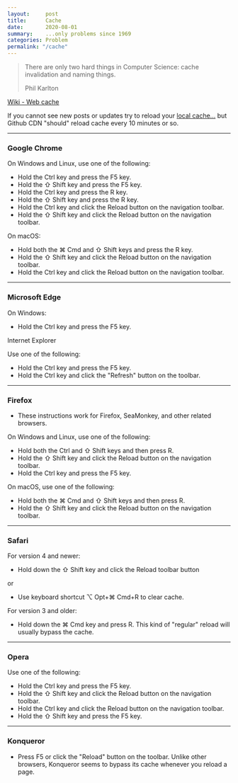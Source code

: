 ```yaml
---
layout:     post
title:      Cache
date:       2020-08-01
summary:    ...only problems since 1969
categories: Problem
permalink: "/cache"
---
```


> There are only two hard things in Computer Science: cache invalidation and naming things.
>
> Phil Karlton

[Wiki - Web cache](https://en.wikipedia.org/wiki/Web_cache) 

If you cannot see new posts or updates try to reload your [local cache...](https://en.wikipedia.org/wiki/Wikipedia:Bypass_your_cache) but Github CDN "should" reload cache every 10 minutes or so.

----

### Google Chrome

On Windows and Linux, use one of the following:

- Hold the Ctrl key and press the F5 key.
- Hold the ⇧ Shift key and press the F5 key.
- Hold the Ctrl key and press the R key.
- Hold the ⇧ Shift key and press the R key.
- Hold the Ctrl key and click the Reload button on the navigation toolbar.
- Hold the ⇧ Shift key and click the Reload button on the navigation toolbar.

On macOS:

- Hold both the ⌘ Cmd and ⇧ Shift keys and press the R key.
- Hold the ⇧ Shift key and click the Reload button on the navigation toolbar.
- Hold the Ctrl key and click the Reload button on the navigation toolbar.

----

### Microsoft Edge

On Windows:

- Hold the Ctrl key and press the F5 key.

Internet Explorer

Use one of the following:

- Hold the Ctrl key and press the F5 key.
- Hold the Ctrl key and click the "Refresh" button on the toolbar.

----

### Firefox

- These instructions work for Firefox, SeaMonkey, and other related browsers.

On Windows and Linux, use one of the following:

- Hold both the Ctrl and ⇧ Shift keys and then press R.
- Hold the ⇧ Shift key and click the Reload button on the navigation toolbar.
- Hold the Ctrl key and press the F5 key.

On macOS, use one of the following:

- Hold both the ⌘ Cmd and ⇧ Shift keys and then press R.
- Hold the ⇧ Shift key and click the Reload button on the navigation toolbar.

----

### Safari

For version 4 and newer:

- Hold down the ⇧ Shift key and click the Reload toolbar button

or

- Use keyboard shortcut ⌥ Opt+⌘ Cmd+R to clear cache.

For version 3 and older:

- Hold down the ⌘ Cmd key and press R. This kind of "regular" reload will usually bypass the cache.

----

### Opera

Use one of the following:

- Hold the Ctrl key and press the F5 key.
- Hold the ⇧ Shift key and click the Reload button on the navigation toolbar.
- Hold the Ctrl key and click the Reload button on the navigation toolbar.
- Hold the ⇧ Shift key and press the F5 key.

----

### Konqueror

- Press F5 or click the "Reload" button on the toolbar.
Unlike other browsers, Konqueror seems to bypass its cache whenever you reload a page.
